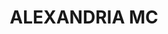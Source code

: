 ---
lastmod: '2025-04-06T06:05:20+00:00'
latitude: -33.908
layout: suburb
longitude: 151.19
postcode: '2004'
state: NSW
title: ALEXANDRIA MC
url: /nsw/alexandria-mc/
---